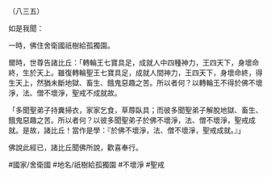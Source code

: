 （八三五）

如是我聞：

一時，佛住舍衛國祇樹給孤獨園。

爾時，世尊告諸比丘：「轉輪王七寶具足，成就人中四種神力，王四天下，身壞命終，生於天上。雖復轉輪聖王七寶具足，成就人間神力，王四天下，身壞命終，得生天上，然猶未斷地獄、畜生、餓鬼惡趣之苦。所以者何？以轉輪王不得於佛不壞淨，法、僧不壞淨，聖戒不成就故。

「多聞聖弟子持糞掃衣，家家乞食，草蓐臥具；而彼多聞聖弟子解脫地獄、畜生、餓鬼惡趣之苦。所以者何？以彼多聞聖弟子於佛不壞淨，法、僧不壞淨，聖戒成就。是故，諸比丘！當作是學：『於佛不壞淨，法、僧不壞淨，聖戒成就。』」

佛說此經已，諸比丘聞佛所說，歡喜奉行。

#國家/舍衛國
#地名/祇樹給孤獨園
#不壞淨
#聖戒
